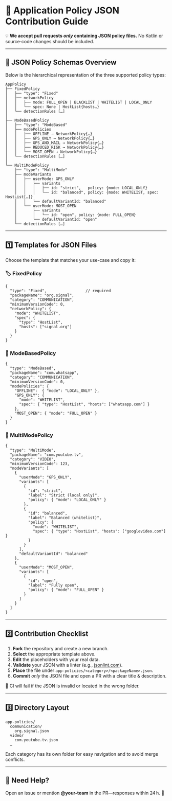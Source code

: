 # 📄 Application Policy JSON Contribution Guide

💡 **We accept pull requests *only* containing JSON policy files.** No Kotlin or source‑code changes should be included.

---

## 📂 JSON Policy Schemas Overview

Below is the hierarchical representation of the three supported policy types:

```text
AppPolicy
├── FixedPolicy
│   ├── "type": "Fixed"
│   ├── networkPolicy
│   │   ├── mode: FULL_OPEN | BLACKLIST | WHITELIST | LOCAL_ONLY
│   │   └── spec: None | HostList{hosts…}
│   └── detectionRules […]
│
├── ModeBasedPolicy
│   ├── "type": "ModeBased"
│   ├── modePolicies
│   │   ├── OFFLINE → NetworkPolicy{…}
│   │   ├── GPS_ONLY → NetworkPolicy{…}
│   │   ├── GPS_AND_MAIL → NetworkPolicy{…}
│   │   ├── REDUCED_RISK → NetworkPolicy{…}
│   │   └── MOST_OPEN → NetworkPolicy{…}
│   └── detectionRules […]
│
└── MultiModePolicy
    ├── "type": "MultiMode"
    ├── modeVariants
    │   ├── userMode: GPS_ONLY
    │   │   ├── variants
    │   │   │   ├── id: "strict",   policy: {mode: LOCAL_ONLY}
    │   │   │   └── id: "balanced", policy: {mode: WHITELIST, spec: HostList[…]}
    │   │   └── defaultVariantId: "balanced"
    │   └── userMode: MOST_OPEN
    │       ├── variants
    │       │   └── id: "open", policy: {mode: FULL_OPEN}
    │       └── defaultVariantId: "open"
    └── detectionRules […]
```

---

## 1️⃣ Templates for JSON Files

Choose the template that matches your use-case and copy it:

### 🏷 FixedPolicy

```jsonc
{
  "type": "Fixed",                 // required
  "packageName": "org.signal",
  "category": "COMMUNICATION",
  "minimumVersionCode": 0,
  "networkPolicy": {
    "mode": "WHITELIST",
    "spec": {
      "type": "HostList",
      "hosts": ["signal.org"]
    }
  }
}
```

### 🔄 ModeBasedPolicy

```jsonc
{
  "type": "ModeBased",
  "packageName": "com.whatsapp",
  "category": "COMMUNICATION",
  "minimumVersionCode": 0,
  "modePolicies": {
    "OFFLINE":  { "mode": "LOCAL_ONLY" },
    "GPS_ONLY": {
      "mode": "WHITELIST",
      "spec": { "type": "HostList", "hosts": ["whatsapp.com"] }
    },
    "MOST_OPEN": { "mode": "FULL_OPEN" }
  }
}
```

### 🧩 MultiModePolicy

```jsonc
{
  "type": "MultiMode",
  "packageName": "com.youtube.tv",
  "category": "VIDEO",
  "minimumVersionCode": 123,
  "modeVariants": [
    {
      "userMode": "GPS_ONLY",
      "variants": [
        {
          "id": "strict",
          "label": "Strict (local only)",
          "policy": { "mode": "LOCAL_ONLY" }
        },
        {
          "id": "balanced",
          "label": "Balanced (whitelist)",
          "policy": {
            "mode": "WHITELIST",
            "spec": { "type": "HostList", "hosts": ["googlevideo.com"] }
          }
        }
      ],
      "defaultVariantId": "balanced"
    },
    {
      "userMode": "MOST_OPEN",
      "variants": [
        {
          "id": "open",
          "label": "Fully open",
          "policy": { "mode": "FULL_OPEN" }
        }
      ]
    }
  ]
}
```

---

## 2️⃣ Contribution Checklist

1. **Fork** the repository and create a new branch.
2. **Select** the appropriate template above.
3. **Edit** the placeholders with your real data.
4. **Validate** your JSON with a linter (e.g., [jsonlint.com](https://jsonlint.com/)).
5. **Place** the file under `app-policies/<category>/<packageName>.json`.
6. **Commit** *only* the JSON file and open a PR with a clear title & description.

🚦 CI will fail if the JSON is invalid or located in the wrong folder.

---

## 3️⃣ Directory Layout

```text
app-policies/
  communication/
    org.signal.json
  video/
    com.youtube.tv.json
  …
```

Each category has its own folder for easy navigation and to avoid merge conflicts.

---

## 💬 Need Help?

Open an issue or mention **@your-team** in the PR—responses within 24 h. 🙌
